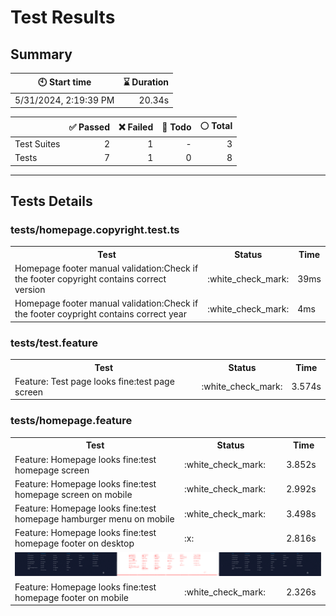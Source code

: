 # Test Results
  ## Summary
  
| :clock10: Start time | :hourglass: Duration |
| --- | ---: |
|5/31/2024, 2:19:39 PM|20.34s|

| | :white_check_mark: Passed | :x: Failed | :construction: Todo | :white_circle: Total |
| --- | ---: | ---: | ---:| ---: |
|Test Suites|2|1|-|3|
|Tests|7|1|0|8|



  ---
  ## Tests Details
  ### tests/homepage.copyright.test.ts
<table>
<tr><th>Test</th><th>Status</th><th>Time</th></tr>
<tr><td>Homepage footer manual validation:Check if the footer copyright contains correct version</td><td>:white_check_mark:</td><td>39ms</td></tr>
<tr><td>Homepage footer manual validation:Check if the footer coypright contains correct year</td><td>:white_check_mark:</td><td>4ms</td></tr>
</table>

### tests/test.feature
<table>
<tr><th>Test</th><th>Status</th><th>Time</th></tr>
<tr><td>Feature: Test page looks fine:test page screen</td><td>:white_check_mark:</td><td>3.574s</td></tr>
</table>

### tests/homepage.feature
<table>
<tr><th>Test</th><th>Status</th><th>Time</th></tr>
<tr><td>Feature: Homepage looks fine:test homepage screen</td><td>:white_check_mark:</td><td>3.852s</td></tr>
<tr><td>Feature: Homepage looks fine:test homepage screen on mobile</td><td>:white_check_mark:</td><td>2.992s</td></tr>
<tr><td>Feature: Homepage looks fine:test homepage hamburger menu on mobile</td><td>:white_check_mark:</td><td>3.498s</td></tr>
<tr><td>Feature: Homepage looks fine:test homepage footer on desktop</td><td>:x:</td><td>2.816s</td></tr>
<tr><td colspan="3"><img src="https://github.com/exadel-inc/esl/blob/diff-report/homepage-feature-feature-homepage-looks-fine-test-homepage-footer-on-desktop-1-snap-diff.png?raw=true" alt="Test Diff homepage-feature-feature-homepage-looks-fine-test-homepage-footer-on-desktop-1-snap-diff.png"/></td></tr><tr><td>Feature: Homepage looks fine:test homepage footer on mobile</td><td>:white_check_mark:</td><td>2.326s</td></tr>
</table>


